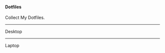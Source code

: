 #### Dotfiles

Collect My Dotfiles.

------------------------------------

Desktop


------------------------------------

Laptop
